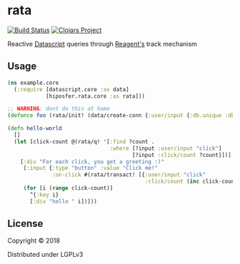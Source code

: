 # rata

[![Build Status](https://travis-ci.com/hiposfer/rata.svg?branch=master)](https://travis-ci.com/hiposfer/rata)
[![Clojars Project](https://img.shields.io/clojars/v/hiposfer/rata.svg)](https://clojars.org/hiposfer/rata)


Reactive [Datascript](https://github.com/tonsky/datascript/) queries through [Reagent's](https://github.com/reagent-project/reagent) track mechanism

## Usage

```clojure
(ns example.core
  (:require [datascript.core :as data]
            [hiposfer.rata.core :as rata]))

;; WARNING: dont do this at home
(defonce foo (rata/init! (data/create-conn {:user/input {:db.unique :db.unique/identity}})))

(defn hello-world
  []
  (let [click-count @(rata/q! '[:find ?count .
                                :where [?input :user/input "click"]
                                       [?input :click/count ?count]])]
    [:div "For each click, you get a greeting :)"
     [:input {:type "button" :value "Click me!"
              :on-click #(rata/transact! [{:user/input "click"
                                           :click/count (inc click-count)}])}]
     (for [i (range click-count)]
       ^{:key i}
       [:div "hello " i])]))

```


## License

Copyright © 2018

Distributed under LGPLv3
